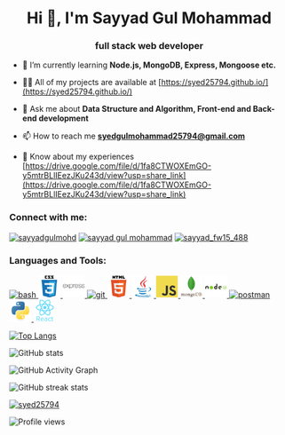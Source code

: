 
<h1 align="center">Hi 👋, I'm Sayyad Gul Mohammad</h1>
<h3 align="center">full stack web developer</h3>

- 🌱 I’m currently learning **Node.js, MongoDB, Express, Mongoose etc.**

- 👨‍💻 All of my projects are available at [https://syed25794.github.io/](https://syed25794.github.io/)

- 💬 Ask me about **Data Structure and Algorithm, Front-end and Back-end development**

- 📫 How to reach me **syedgulmohammad25794@gmail.com**

- 📄 Know about my experiences [https://drive.google.com/file/d/1fa8CTWOXEmGO-y5mtrBLlIEezJKu243d/view?usp=share_link](https://drive.google.com/file/d/1fa8CTWOXEmGO-y5mtrBLlIEezJKu243d/view?usp=share_link)

<h3 align="left">Connect with me:</h3>
<p align="left">
<a href="https://twitter.com/sayyadgulmohd" target="blank"><img align="center" src="https://raw.githubusercontent.com/rahuldkjain/github-profile-readme-generator/master/src/images/icons/Social/twitter.svg" alt="sayyadgulmohd" height="30" width="40" /></a>
<a href="https://linkedin.com/in/sayyad gul mohammad" target="blank"><img align="center" src="https://raw.githubusercontent.com/rahuldkjain/github-profile-readme-generator/master/src/images/icons/Social/linked-in-alt.svg" alt="sayyad gul mohammad" height="30" width="40" /></a>
<a href="https://www.hackerrank.com/sayyad_fw15_488" target="blank"><img align="center" src="https://raw.githubusercontent.com/rahuldkjain/github-profile-readme-generator/master/src/images/icons/Social/hackerrank.svg" alt="sayyad_fw15_488" height="30" width="40" /></a>
</p>

<h3 align="left">Languages and Tools:</h3>
<p align="left"> <a href="https://www.gnu.org/software/bash/" target="_blank" rel="noreferrer"> <img src="https://www.vectorlogo.zone/logos/gnu_bash/gnu_bash-icon.svg" alt="bash" width="40" height="40"/> </a> <a href="https://www.w3schools.com/css/" target="_blank" rel="noreferrer"> <img src="https://raw.githubusercontent.com/devicons/devicon/master/icons/css3/css3-original-wordmark.svg" alt="css3" width="40" height="40"/> </a> <a href="https://expressjs.com" target="_blank" rel="noreferrer"> <img src="https://raw.githubusercontent.com/devicons/devicon/master/icons/express/express-original-wordmark.svg" alt="express" width="40" height="40"/> </a> <a href="https://git-scm.com/" target="_blank" rel="noreferrer"> <img src="https://www.vectorlogo.zone/logos/git-scm/git-scm-icon.svg" alt="git" width="40" height="40"/> </a> <a href="https://www.w3.org/html/" target="_blank" rel="noreferrer"> <img src="https://raw.githubusercontent.com/devicons/devicon/master/icons/html5/html5-original-wordmark.svg" alt="html5" width="40" height="40"/> </a> <a href="https://www.java.com" target="_blank" rel="noreferrer"> <img src="https://raw.githubusercontent.com/devicons/devicon/master/icons/java/java-original.svg" alt="java" width="40" height="40"/> </a> <a href="https://developer.mozilla.org/en-US/docs/Web/JavaScript" target="_blank" rel="noreferrer"> <img src="https://raw.githubusercontent.com/devicons/devicon/master/icons/javascript/javascript-original.svg" alt="javascript" width="40" height="40"/> </a> <a href="https://www.mongodb.com/" target="_blank" rel="noreferrer"> <img src="https://raw.githubusercontent.com/devicons/devicon/master/icons/mongodb/mongodb-original-wordmark.svg" alt="mongodb" width="40" height="40"/> </a> <a href="https://nodejs.org" target="_blank" rel="noreferrer"> <img src="https://raw.githubusercontent.com/devicons/devicon/master/icons/nodejs/nodejs-original-wordmark.svg" alt="nodejs" width="40" height="40"/> </a> <a href="https://postman.com" target="_blank" rel="noreferrer"> <img src="https://www.vectorlogo.zone/logos/getpostman/getpostman-icon.svg" alt="postman" width="40" height="40"/> </a> <a href="https://www.python.org" target="_blank" rel="noreferrer"> <img src="https://raw.githubusercontent.com/devicons/devicon/master/icons/python/python-original.svg" alt="python" width="40" height="40"/> </a> <a href="https://reactjs.org/" target="_blank" rel="noreferrer"> <img src="https://raw.githubusercontent.com/devicons/devicon/master/icons/react/react-original-wordmark.svg" alt="react" width="40" height="40"/> </a> </p>


[![Top Langs](https://github-readme-stats.vercel.app/api/top-langs/?username=Syed25794)](https://github.com/anuraghazra/github-readme-stats)

![GitHub stats](https://github-readme-stats.vercel.app/api?username=Syed25794&show_icons=true&count_private=true)  

![GitHub Activity Graph](https://activity-graph.herokuapp.com/graph?username=Syed25794)  

![GitHub streak stats](https://github-readme-streak-stats.herokuapp.com/?user=Syed25794)  

<p align="left"> <a href="https://github.com/ryo-ma/github-profile-trophy"><img src="https://github-profile-trophy.vercel.app/?username=syed25794" alt="syed25794" /></a> </p>


![Profile views](https://gpvc.arturio.dev/Syed25794)  


